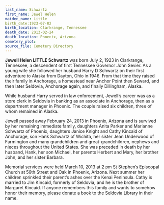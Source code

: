 ```yaml
---
last_name: Schwartz
first_name: Jewel Helen
maiden_name: Little
birth_date:1923-07-02
birth_location: Clarkrange, Tennessee
death_date: 2013-02-24
death_location: Phoenix, Arizona
cemetery_plot:
source_file: Cemetery Directory
---
```


**Jewell Helen LITTLE Schwartz** was born July 2, 1923 in Clarkrange, Tennessee, a descendent of first Tennessee Governor John Sevier. As a young wife she followed her husband Harry D Schwartz on their first adventure to Alaska from Dayton, Ohio in 1946. From that time they raised their family in Anchorage, a homestead near Anchor Point then Seward, and then later Seldovia, Anchorage again, and finally Dillingham, Alaska.

While husband Harry served in law enforcement, Jewell’s career was as a store clerk in Seldovia in banking as an associate in Anchorage, then as a department manager in Phoenix. The couple raised six children, three of whom remained in Alaska.

Jewell passed away February 24, 2013 in Phoenix, Arizona and is survived by her remaining immediate family, daughters Anita Parker and Marianne Schwartz of Phoenix, daughters Janice Knight and Cathy Kincaid of Anchorage, son Hank Schwartz of Wichita, her sister Jean Underwood of Farmington and many grandchildren and great-grandchildren, nephews and nieces throughout the United States. She was preceded in death by her husband, Hank, her son Michael, her parents Herbert and Mary, her brother John, and her sister Barbara.

Memorial services were held March 10, 2013 at 2 pm St Stephen’s Episcopal Church at 56th Street and Oak in Phoenix, Arizona. Next summer her children sprinkled their parent’s ashes over the Kenai Peninsula. Cathy is married to Jim Kincaid, formerly of Seldovia, and he is the brother of Margaret Kincaid. If anyone remembers this family and wants to somehow honor their memory, please donate a book to the Seldovia Library in their name.
